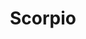 ---
layout: symbols
title: Scorpio
emoji: scorpio
permalink: ♏.html
image: assets/img/3moji/scorpio.png
---
